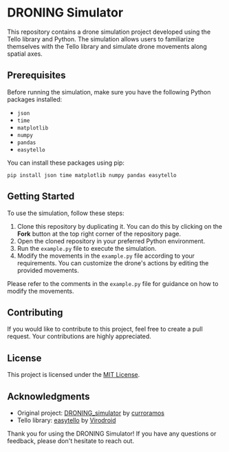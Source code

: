 # DRONING Simulator

This repository contains a drone simulation project developed using the Tello library and Python. The simulation allows users to familiarize themselves with the Tello library and simulate drone movements along spatial axes.

## Prerequisites

Before running the simulation, make sure you have the following Python packages installed:

- `json`
- `time`
- `matplotlib`
- `numpy`
- `pandas`
- `easytello`

You can install these packages using pip:

```
pip install json time matplotlib numpy pandas easytello
```

## Getting Started

To use the simulation, follow these steps:

1. Clone this repository by duplicating it. You can do this by clicking on the **Fork** button at the top right corner of the repository page.
2. Open the cloned repository in your preferred Python environment.
3. Run the `example.py` file to execute the simulation.
4. Modify the movements in the `example.py` file according to your requirements. You can customize the drone's actions by editing the provided movements.

Please refer to the comments in the `example.py` file for guidance on how to modify the movements.

## Contributing

If you would like to contribute to this project, feel free to create a pull request. Your contributions are highly appreciated.

## License

This project is licensed under the [MIT License](LICENSE).

## Acknowledgments

- Original project: [DRONING_simulator](https://github.com/curroramos/DRONING_simulator) by [curroramos](https://github.com/curroramos)
- Tello library: [easytello](https://github.com/Virodroid/easyTello) by [Virodroid](https://github.com/Virodroid)

Thank you for using the DRONING Simulator! If you have any questions or feedback, please don't hesitate to reach out.
